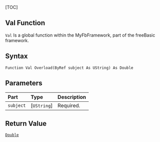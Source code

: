 [TOC]
## Val Function

`Val` Is a global function within the MyFbFramework, part of the freeBasic framework.
## Syntax

```freeBasic
Function Val Overload(ByRef subject As UString) As Double
```

## Parameters

|Part|Type|Description|
| :------------ | :------------ | :------------ |
|`subject`|[`UString`]|Required.|

## Return Value
[`Double`]("https://www.freebasic.net/wiki/KeyPgDouble")

